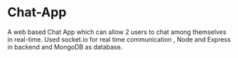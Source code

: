 # Chat-App
A web based Chat App which can allow 2 users to chat among themselves in real-time.
Used socket.io for real time communication , Node and Express in backend and MongoDB as database.

